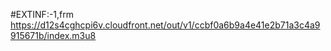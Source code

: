 #EXTINF:-1,frm
https://d12s4cghcpi6v.cloudfront.net/out/v1/ccbf0a6b9a4e41e2b71a3c4a9915671b/index.m3u8
